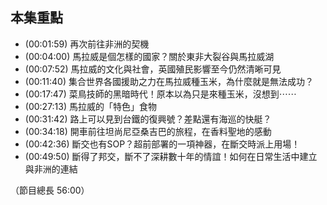 ---
---


## 本集重點

* (00:01:59) 再次前往非洲的契機
* (00:04:00) 馬拉威是個怎樣的國家？關於東非大裂谷與馬拉威湖
* (00:07:52) 馬拉威的文化與社會，英國殖民影響至今仍然清晰可見
* (00:11:40) 集合世界各國援助之力在馬拉威種玉米，為什麼就是無法成功？
* (00:17:47) 菜鳥技師的黑暗時代！原本以為只是來種玉米，沒想到⋯⋯
* (00:27:13) 馬拉威的「特色」食物
* (00:31:42) 路上可以見到台鐵的復興號？差點還有海巡的快艇？
* (00:34:18) 開車前往坦尚尼亞桑吉巴的旅程，在香料聖地的感動
* (00:42:36) 斷交也有SOP？超前部署的一項神器，在斷交時派上用場！
* (00:49:50) 斷得了邦交，斷不了深耕數十年的情誼！如何在日常生活中建立與非洲的連結

（節目總長 56:00）
